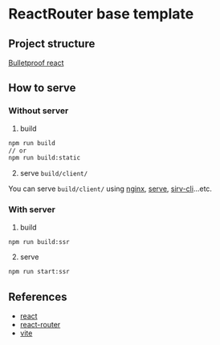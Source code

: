 # ReactRouter base template

## Project structure

[Bulletproof react](https://github.com/alan2207/bulletproof-react/blob/master/docs/project-structure.md)

## How to serve

### Without server

1. build

```sh
npm run build
// or
npm run build:static
```

2. serve `build/client/`

You can serve `build/client/` using [nginx](https://docs.nginx.com/nginx/admin-guide/web-server/serving-static-content/), [serve](https://www.npmjs.com/package/serve), [sirv-cli](https://www.npmjs.com/package/sirv-cli)...etc.

### With server

1. build

```sh
npm run build:ssr
```

2. serve

```sh
npm run start:ssr
```

## References

- [react](https://react.dev/)
- [react-router](https://reactrouter.com/dev)
- [vite](https://vite.dev/guide/)
